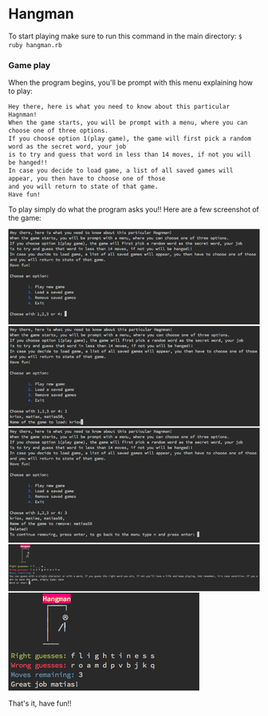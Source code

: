 # Hangman

To start playing make sure to run this command in the main directory: `$ ruby hangman.rb`

### Game play
When the program begins, you'll be prompt with this menu explaining how to play: 
```
Hey there, here is what you need to know about this particular Hagnman!
When the game starts, you will be prompt with a menu, where you can choose one of three options.
If you choose option 1(play game), the game will first pick a random word as the secret word, your job
is to try and guess that word in less than 14 moves, if not you will be hanged!!
In case you decide to load game, a list of all saved games will appear, you then have to choose one of those
and you will return to state of that game.
Have fun!
```
To play simply do what the program asks you!!
Here are a few screenshot of the game: 

![inital_message](https://github.com/kriox26/odin_project/blob/master/project_serializing/hangman/imgs/initial_message.png)
![load_game](https://github.com/kriox26/odin_project/blob/master/project_serializing/hangman/imgs/load_game.png)
![remove_game](https://github.com/kriox26/odin_project/blob/master/project_serializing/hangman/imgs/remove_game.png)
![game_play](https://github.com/kriox26/odin_project/blob/master/project_serializing/hangman/imgs/game_play.png)
![winner](https://github.com/kriox26/odin_project/blob/master/project_serializing/hangman/imgs/winner.png)

That's it, have fun!!
